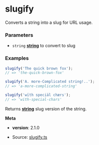 <!-- Generated by documentation.js. Update this documentation by updating the source code. -->

# slugify

Converts a string into a slug for URL usage.

### Parameters

*   `string` **[string][1]** to convert to slug

### Examples

```javascript
slugify('The quick brown fox');
// => 'the-quick-brown-fox'

slugify('A. more-Complicated string!..');
// => 'a-more-complicated-string'

slugify('wïth speciäl chærs');
// => 'with-special-chars'
```

Returns **[string][1]** slug version of the string.

**Meta**

*   **version**: 2.1.0

[1]: https://developer.mozilla.org/docs/Web/JavaScript/Reference/Global_Objects/String


* Source: [slugify.ts](https://github.com/iamdevlinph/common-utils-pkg/blob/main/src/slugify/slugify.ts#L21-L39)